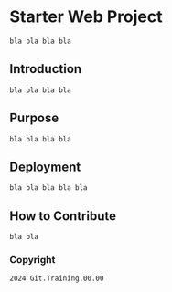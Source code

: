 # Starter Web Project

	bla bla bla bla 
## Introduction
	bla bla bla bla 
## Purpose 
	bla bla bla bla 
## Deployment
	bla bla bla bla bla
## How to Contribute
	bla bla

### Copyright 

	2024 Git.Training.00.00
	
	